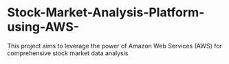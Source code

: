 # Stock-Market-Analysis-Platform-using-AWS-
This project aims to leverage the power of Amazon Web Services (AWS) for comprehensive stock market data analysis
